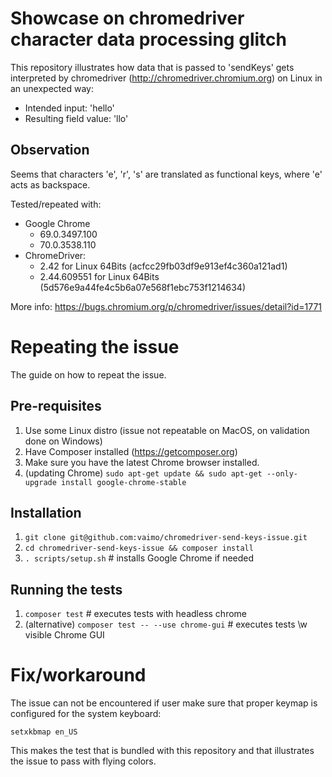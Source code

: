 # Showcase on chromedriver character data processing glitch

This repository illustrates how data that is passed to 'sendKeys' gets interpreted by chromedriver (http://chromedriver.chromium.org) on Linux in an unexpected way:

* Intended input: 'hello'
* Resulting field value: 'llo'

## Observation

Seems that characters 'e', 'r', 's' are translated as functional keys, where 'e' acts as backspace.

Tested/repeated with: 

* Google Chrome 
  * 69.0.3497.100
  * 70.0.3538.110
* ChromeDriver: 
  * 2.42 for Linux 64Bits (acfcc29fb03df9e913ef4c360a121ad1)
  * 2.44.609551 for Linux 64Bits (5d576e9a44fe4c5b6a07e568f1ebc753f1214634)
  
More info: https://bugs.chromium.org/p/chromedriver/issues/detail?id=1771

# Repeating the issue

The guide on how to repeat the issue.

## Pre-requisites

1. Use some Linux distro (issue not repeatable on MacOS, on validation done on Windows)
1. Have Composer installed (https://getcomposer.org)
1. Make sure you have the latest Chrome browser installed.
1. (updating Chrome) `sudo apt-get update && sudo apt-get --only-upgrade install google-chrome-stable`

## Installation

1. `git clone git@github.com:vaimo/chromedriver-send-keys-issue.git`
1. `cd chromedriver-send-keys-issue && composer install`
1. `. scripts/setup.sh` # installs Google Chrome if needed

## Running the tests

1. `composer test` # executes tests with headless chrome
1. (alternative) `composer test -- --use chrome-gui` # executes tests \w visible Chrome GUI

# Fix/workaround

The issue can not be encountered if user make sure that proper keymap is configured for the system keyboard:

```shell
setxkbmap en_US
```

This makes the test that is bundled with this repository and that illustrates the issue to pass with flying colors.
